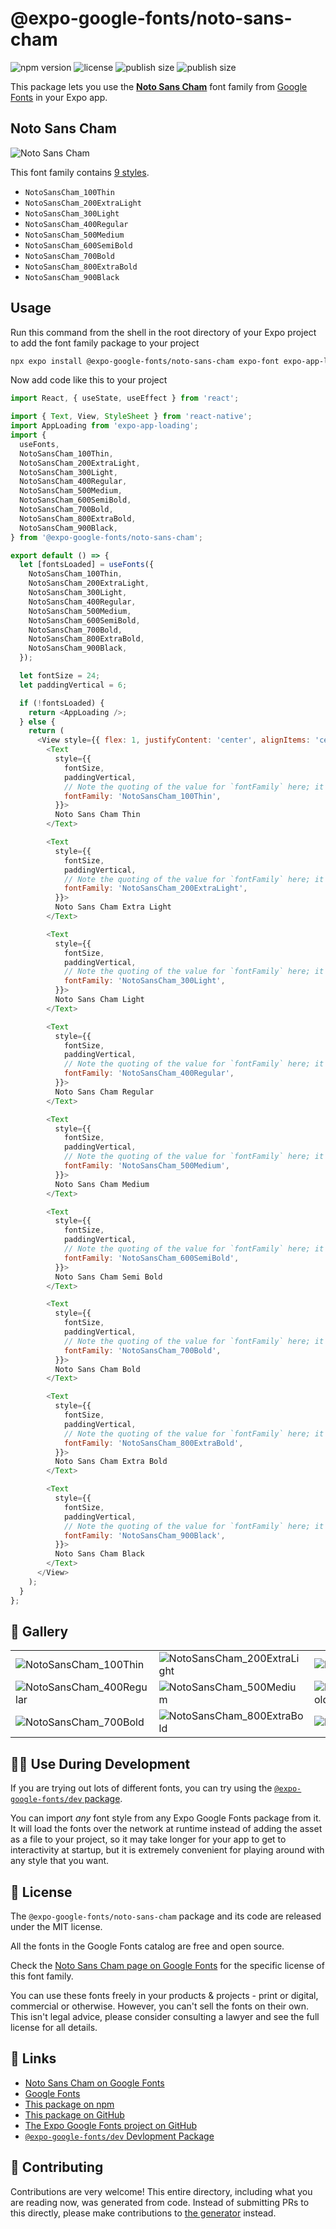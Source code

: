 # @expo-google-fonts/noto-sans-cham

![npm version](https://flat.badgen.net/npm/v/@expo-google-fonts/noto-sans-cham)
![license](https://flat.badgen.net/github/license/expo/google-fonts)
![publish size](https://flat.badgen.net/packagephobia/install/@expo-google-fonts/noto-sans-cham)
![publish size](https://flat.badgen.net/packagephobia/publish/@expo-google-fonts/noto-sans-cham)

This package lets you use the [**Noto Sans Cham**](https://fonts.google.com/specimen/Noto+Sans+Cham) font family from [Google Fonts](https://fonts.google.com/) in your Expo app.

## Noto Sans Cham

![Noto Sans Cham](./font-family.png)

This font family contains [9 styles](#-gallery).

- `NotoSansCham_100Thin`
- `NotoSansCham_200ExtraLight`
- `NotoSansCham_300Light`
- `NotoSansCham_400Regular`
- `NotoSansCham_500Medium`
- `NotoSansCham_600SemiBold`
- `NotoSansCham_700Bold`
- `NotoSansCham_800ExtraBold`
- `NotoSansCham_900Black`

## Usage

Run this command from the shell in the root directory of your Expo project to add the font family package to your project
```sh
npx expo install @expo-google-fonts/noto-sans-cham expo-font expo-app-loading
```

Now add code like this to your project
```js
import React, { useState, useEffect } from 'react';

import { Text, View, StyleSheet } from 'react-native';
import AppLoading from 'expo-app-loading';
import {
  useFonts,
  NotoSansCham_100Thin,
  NotoSansCham_200ExtraLight,
  NotoSansCham_300Light,
  NotoSansCham_400Regular,
  NotoSansCham_500Medium,
  NotoSansCham_600SemiBold,
  NotoSansCham_700Bold,
  NotoSansCham_800ExtraBold,
  NotoSansCham_900Black,
} from '@expo-google-fonts/noto-sans-cham';

export default () => {
  let [fontsLoaded] = useFonts({
    NotoSansCham_100Thin,
    NotoSansCham_200ExtraLight,
    NotoSansCham_300Light,
    NotoSansCham_400Regular,
    NotoSansCham_500Medium,
    NotoSansCham_600SemiBold,
    NotoSansCham_700Bold,
    NotoSansCham_800ExtraBold,
    NotoSansCham_900Black,
  });

  let fontSize = 24;
  let paddingVertical = 6;

  if (!fontsLoaded) {
    return <AppLoading />;
  } else {
    return (
      <View style={{ flex: 1, justifyContent: 'center', alignItems: 'center' }}>
        <Text
          style={{
            fontSize,
            paddingVertical,
            // Note the quoting of the value for `fontFamily` here; it expects a string!
            fontFamily: 'NotoSansCham_100Thin',
          }}>
          Noto Sans Cham Thin
        </Text>

        <Text
          style={{
            fontSize,
            paddingVertical,
            // Note the quoting of the value for `fontFamily` here; it expects a string!
            fontFamily: 'NotoSansCham_200ExtraLight',
          }}>
          Noto Sans Cham Extra Light
        </Text>

        <Text
          style={{
            fontSize,
            paddingVertical,
            // Note the quoting of the value for `fontFamily` here; it expects a string!
            fontFamily: 'NotoSansCham_300Light',
          }}>
          Noto Sans Cham Light
        </Text>

        <Text
          style={{
            fontSize,
            paddingVertical,
            // Note the quoting of the value for `fontFamily` here; it expects a string!
            fontFamily: 'NotoSansCham_400Regular',
          }}>
          Noto Sans Cham Regular
        </Text>

        <Text
          style={{
            fontSize,
            paddingVertical,
            // Note the quoting of the value for `fontFamily` here; it expects a string!
            fontFamily: 'NotoSansCham_500Medium',
          }}>
          Noto Sans Cham Medium
        </Text>

        <Text
          style={{
            fontSize,
            paddingVertical,
            // Note the quoting of the value for `fontFamily` here; it expects a string!
            fontFamily: 'NotoSansCham_600SemiBold',
          }}>
          Noto Sans Cham Semi Bold
        </Text>

        <Text
          style={{
            fontSize,
            paddingVertical,
            // Note the quoting of the value for `fontFamily` here; it expects a string!
            fontFamily: 'NotoSansCham_700Bold',
          }}>
          Noto Sans Cham Bold
        </Text>

        <Text
          style={{
            fontSize,
            paddingVertical,
            // Note the quoting of the value for `fontFamily` here; it expects a string!
            fontFamily: 'NotoSansCham_800ExtraBold',
          }}>
          Noto Sans Cham Extra Bold
        </Text>

        <Text
          style={{
            fontSize,
            paddingVertical,
            // Note the quoting of the value for `fontFamily` here; it expects a string!
            fontFamily: 'NotoSansCham_900Black',
          }}>
          Noto Sans Cham Black
        </Text>
      </View>
    );
  }
};

```

## 🔡 Gallery


||||
|-|-|-|
|![NotoSansCham_100Thin](./NotoSansCham_100Thin.ttf.png)|![NotoSansCham_200ExtraLight](./NotoSansCham_200ExtraLight.ttf.png)|![NotoSansCham_300Light](./NotoSansCham_300Light.ttf.png)||
|![NotoSansCham_400Regular](./NotoSansCham_400Regular.ttf.png)|![NotoSansCham_500Medium](./NotoSansCham_500Medium.ttf.png)|![NotoSansCham_600SemiBold](./NotoSansCham_600SemiBold.ttf.png)||
|![NotoSansCham_700Bold](./NotoSansCham_700Bold.ttf.png)|![NotoSansCham_800ExtraBold](./NotoSansCham_800ExtraBold.ttf.png)|![NotoSansCham_900Black](./NotoSansCham_900Black.ttf.png)||


## 👩‍💻 Use During Development

If you are trying out lots of different fonts, you can try using the [`@expo-google-fonts/dev` package](https://github.com/expo/google-fonts/tree/master/font-packages/dev#readme).

You can import *any* font style from any Expo Google Fonts package from it. It will load the fonts
over the network at runtime instead of adding the asset as a file to your project, so it may take longer
for your app to get to interactivity at startup, but it is extremely convenient
for playing around with any style that you want.

## 📖 License

The `@expo-google-fonts/noto-sans-cham` package and its code are released under the MIT license.

All the fonts in the Google Fonts catalog are free and open source.

Check the [Noto Sans Cham page on Google Fonts](https://fonts.google.com/specimen/Noto+Sans+Cham) for the specific license of this font family.

You can use these fonts freely in your products & projects - print or digital, commercial or otherwise. However, you can't sell the fonts on their own. This isn't legal advice, please consider consulting a lawyer and see the full license for all details.

## 🔗 Links

- [Noto Sans Cham on Google Fonts](https://fonts.google.com/specimen/Noto+Sans+Cham)
- [Google Fonts](https://fonts.google.com/)
- [This package on npm](https://www.npmjs.com/package/@expo-google-fonts/noto-sans-cham)
- [This package on GitHub](https://github.com/expo/google-fonts/tree/master/font-packages/noto-sans-cham)
- [The Expo Google Fonts project on GitHub](https://github.com/expo/google-fonts)
- [`@expo-google-fonts/dev` Devlopment Package](https://github.com/expo/google-fonts/tree/master/font-packages/dev)

## 🤝 Contributing

Contributions are very welcome! This entire directory, including what you are reading now, was generated from code. Instead of submitting PRs to this directly, please make contributions to [the generator](https://github.com/expo/google-fonts/tree/master/packages/generator) instead.
